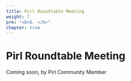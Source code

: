 ```yaml
---
title: Pirl Roundtable Meeting
weight: 7
pre: "<b>6. </b>"
chapter: true
---
```


# Pirl Roundtable Meeting

Coming soon, by Pirl Community Member